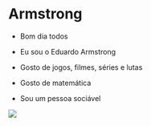 # Armstrong
-  Bom dia todos

- Eu sou o Eduardo Armstrong

- Gosto de jogos, filmes, séries e lutas

- Gosto de matemática

- Sou um pessoa sociável

![](https://media.tenor.com/eSZGdTrp73QAAAAC/jojos-bizarre-adventure-anime.gif)
